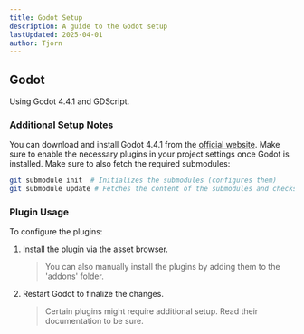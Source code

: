 ```yaml
---
title: Godot Setup
description: A guide to the Godot setup
lastUpdated: 2025-04-01
author: Tjorn
---
```


## Godot

Using Godot 4.4.1 and GDScript.

### Additional Setup Notes

You can download and install Godot 4.4.1 from the [official website](https://godotengine.org/download/). Make sure to enable the necessary plugins in your project settings once Godot is installed.
Make sure to also fetch the required submodules:

```bash
git submodule init  # Initializes the submodules (configures them)
git submodule update # Fetches the content of the submodules and checks out the specified commits
```

### Plugin Usage

To configure the plugins:

1. Install the plugin via the asset browser.
   > You can also manually install the plugins by adding them to the 'addons' folder.
2. Restart Godot to finalize the changes.
   > Certain plugins might require additional setup. Read their documentation to be sure.
